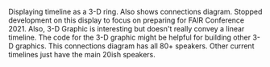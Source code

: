 Displaying timeline as a 3-D ring. Also shows connections diagram. Stopped development on this display to focus on preparing for FAIR Conference 2021.
Also, 3-D Graphic is interesting but doesn't really convey a linear timeline. The code for the 3-D graphic might be helpful for building other 3-D graphics.
This connections diagram has all 80+ speakers. Other current timelines just have the main 20ish speakers.
